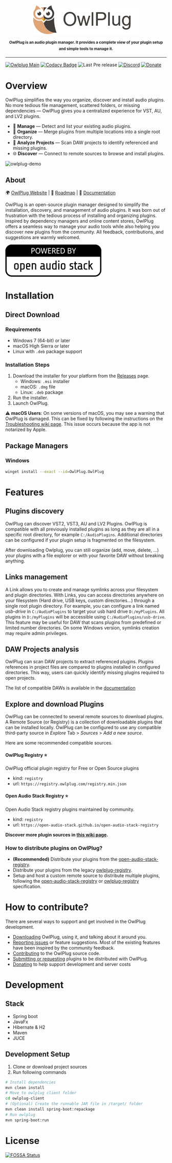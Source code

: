  
<p align="center">
<img src="doc/owlplug-logo.png">
</p>
<p align="center">
<sup>
<b>OwlPlug is an audio plugin manager. It provides a complete view of your plugin setup and simple tools to manage it.</b>
</sup>
</p>

---

[![Owlplug Main](https://github.com/DropSnorz/OwlPlug/actions/workflows/main.yml/badge.svg)](https://github.com/DropSnorz/OwlPlug/actions/workflows/main.yml)
[![Codacy Badge](https://api.codacy.com/project/badge/Grade/e6b8ee875daa4f74b5bf1cc8fee6df63)](https://www.codacy.com?utm_source=github.com&amp;utm_medium=referral&amp;utm_content=DropSnorz/OwlPlug&amp;utm_campaign=Badge_Grade_Dashboard)
![Last Pre release](https://img.shields.io/github/release-date/dropsnorz/owlplug.svg)
[![Discord](https://img.shields.io/badge/chat-on%20discord-%237289DA.svg)](https://discord.gg/nEdHAMB)
[![Donate](https://img.shields.io/badge/donate-%E2%99%A5-%23253b80)](https://www.paypal.com/donate?hosted_button_id=7MJGDTQXAPJ22)


# Overview

OwlPlug simplifies the way you organize, discover and install audio plugins. No more tedious file management, scattered folders, or missing dependencies — OwlPlug gives you a centralized experience for VST, AU, and LV2 plugins.

- 🔎 **Manage** — Detect and list your existing audio plugins.
- 🔗 **Organize** — Merge plugins from multiple locations into a single root directory.
- 📂 **Analyze Projects** — Scan DAW projects to identify referenced and missing plugins.
- 🌐 **Discover** — Connect to remote sources to browse and install plugins.

![owlplug-demo](https://dropsnorz.com/projects/owlplug/owlplug.gif)

## About

:earth_africa: [OwlPlug Website](https://owlplug.com) | :pushpin: [Roadmap](https://owlplug.com/roadmap) | :page_facing_up: [Documentation](https://github.com/Dropsnorz/OwlPlug/wiki)

OwlPlug is an open-source plugin manager designed to simplify the installation, discovery, and management of audio plugins.
It was born out of frustration with the tedious process of installing and organizing plugins. Inspired by dependency managers and online content stores, OwlPlug offers a seamless way to manage your audio tools while also helping you discover new plugins from the community.
All feedback, contributions, and suggestions are warmly welcomed.

[![Powered by Open Audio Stack](./owlplug-client/src/main/resources/media/powered-by-open-audio-stack.svg)](https://github.com/open-audio-stack)

# Installation

## Direct Download

### Requirements
- Windows 7 (64-bit) or later
- macOS High Sierra or later
- Linux with `.deb` package support

### Installation Steps
1. Download the installer for your platform from the [Releases](http://github.com/dropsnorz/owlplug/releases) page.
   - Windows: `.msi` installer
   - macOS: `.dmg` file
   - Linux: `.deb` package
2. Run the installer.
3. Launch OwlPlug.

⚠️ **macOS Users**: On some versions of macOS, you may see a warning that OwlPlug is damaged. This can be fixed by following the instructions on the [Troubleshooting wiki page](https://github.com/DropSnorz/OwlPlug/wiki/Troubleshooting). This issue occurs because the app is not notarized by Apple.

## Package Managers

### Windows

```sh
winget install --exact --id=OwlPlug.OwlPlug
```

# Features

## Plugins discovery

OwlPlug can discover VST2, VST3, AU and LV2 Plugins. OwlPlug is compatible with all previously installed plugins as long as they are all in a specific root directory, for example `C:/AudioPlugins`. Additional directories can be configured if your plugin setup is fragmented on the filesystem.

After downloading Owlplug, you can still organize (add, move, delete, ...) your plugins with a file explorer or with your favorite DAW without breaking anything.  

## Links management

A Link allows you to create and manage symlinks across your filesystem and plugin directories. With Links, you can access directories anywhere on your filesystem (Hard drive, USB keys, custom directories...) through a single root plugin directory. For example, you can configure a link named *usb-drive* in `C:/AudioPlugins` to target your usb hard drive `D:/myPlugins`. All plugins in `D:/myPlugins` will be accessible using `C:/AudioPlugins/usb-drive`. This feature may be useful for DAW that scans plugins from predefined or limited number directories. On some Windows version, symlinks creation may require admin privileges.

## DAW Projects analysis

OwlPlug can scan DAW projects to extract referenced plugins. Plugins references in project files are compared to plugins installed in configured directories. This way, users can quickly identify missing plugins required to open projects.

The list of compatible DAWs is available in the [documentation](https://github.com/DropSnorz/OwlPlug/wiki/Projects-and-DAW-Support)

## Explore and download Plugins

OwlPlug can be connected to several remote sources to download plugins. A Remote Source (or Registry) is a collection of downloadable plugins that can be installed locally. OwlPlug can be configured to use any compatible third-party source in *Explore* Tab > *Sources* > *Add a new source*.

Here are some recommended compatible sources.

#### OwlPlug Registry ⭐ 

OwlPlug official plugin registry for Free or Open Source plugins
* kind: `registry`
* url: `https://registry.owlplug.com/registry.min.json`

#### Open Audio Stack Registry ⭐ 

Open Audio Stack registry plugins maintained by community.
* kind: `registry`
* url: `https://open-audio-stack.github.io/open-audio-stack-registry` 

**Discover more plugin sources in [this wiki page](https://github.com/DropSnorz/OwlPlug/wiki/Remote-plugin-sources).**

### How to distribute plugins on OwlPlug?

* **(Recommended)** Distribute your plugins from the [open-audio-stack-registry](https://github.com/open-audio-stack/open-audio-stack-registry).
* Distribute your plugins from the legacy [owlplug-registry](https://github.com/OwlPlug/owlplug-registry).
* Setup and host a custom remote source to distribute multiple plugins, following the [open-audio-stack-registry](https://github.com/open-audio-stack/open-audio-stack-registry) or [owlplug-registry](https://github.com/OwlPlug/owlplug-registry) specification.

# How to contribute?

There are several ways to support and get involved in the OwlPlug development.
* [Downloading](https://github.com/DropSnorz/OwlPlug/releases) OwlPlug, using it, and talking about it around you.
* [Reporting issues](https://github.com/DropSnorz/OwlPlug/issues) or feature suggestions. Most of the existing features have been inspired by the community feedback.
* [Contributing](https://github.com/DropSnorz/OwlPlug) to the OwlPlug source code.
* [Submitting or requesting](https://github.com/OwlPlug/owlplug-registry) plugins to be distributed with OwlPlug.
* [Donating](https://www.paypal.com/donate?hosted_button_id=7MJGDTQXAPJ22) to help support development and server costs

# Development

## Stack

* Spring boot
* JavaFx
* Hibernate & H2
* Maven
* JUCE


## Development Setup

1. Clone or download project sources
2. Run following commands
```sh
# Install dependencies
mvn clean install
# Move to owlplug client folder
cd owlplug-client
# (Optional) Create the runnable JAR file in /target/ folder
mvn clean install spring-boot:repackage
# Run owlplug
mvn spring-boot:run
```

# License

[![FOSSA Status](https://app.fossa.com/api/projects/git%2Bgithub.com%2FDropSnorz%2FOwlPlug.svg?type=large)](https://app.fossa.com/projects/git%2Bgithub.com%2FDropSnorz%2FOwlPlug?ref=badge_large)

